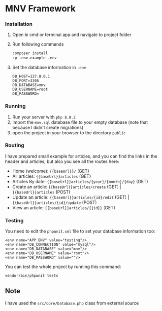 # MNV Framework


### Installation

1. Open in cmd or terminal app and navigate to project folder
2. Run following commands

    ```bash
    composer install
    cp .env.example .env
    ```

3. Set the database information in `.env`

   ```
   DB_HOST=127.0.0.1
   DB_PORT=3306
   DB_DATABASE=mnv
   DB_USERNAME=root
   DB_PASSWORD=
   ```
### Running

1. Run your server with `php 8.0.2`
2. Import the `mnv.sql` database file to your empty database (note that because I didn't create migrations)
3. open the project in your browser to the directory `public`

### Routing

I have prepared small example for articles, and you can find the links in the header and articles, but also you see all the routes here:

- Home (welcome): `{{baseUrl}}/` (GET)
- All articles: `{{baseUrl}}articles` (GET)
- Articles By date: `{{baseUrl}}articles/{year}/{month}/{day}` (GET)
- Create an article: `{{baseUrl}}articles/create` (GET) | `{{baseUrl}}articles` (POST)
- Update an article: `{{baseUrl}}articles/{id}/edit` (GET) | `{{baseUrl}}articles/{id}/update` (POST)
- View an article: `{{baseUrl}}articles/{{id}}` (GET)

### Testing
You need to edit the `phpunit.xml` file to set your database information too:

```
<env name="APP_ENV" value="testing"/>
<env name="DB_CONNECTION" value="mysql"/>
<env name="DB_DATABASE" value="mnv"/>
<env name="DB_USERNAME" value="root"/>
<env name="DB_PASSWORD" value=""/>
```

You can test the whole project by running this command:

```bash
vendor/bin/phpunit tests  
```


## Note

I have used the `src/core/Database.php` class from external source